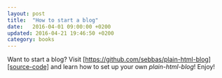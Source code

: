 ```yaml
---
layout: post
title:  "How to start a blog"
date:   2016-04-01 09:00:00 +0200
updated: 2016-04-21 19:46:50 +0200
category: books
---
```


Want to start a blog? Visit [https://github.com/sebbas/plain-html-blog][source-code] and learn how to set up your own *plain-html-blog*! Enjoy!

[source-code]: https://github.com/sebbas/plain-html-blog

